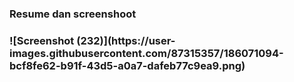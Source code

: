 <h3>Resume dan screenshoot<H3>
![Screenshot (232)](https://user-images.githubusercontent.com/87315357/186071094-bcf8fe62-b91f-43d5-a0a7-dafeb77c9ea9.png)
